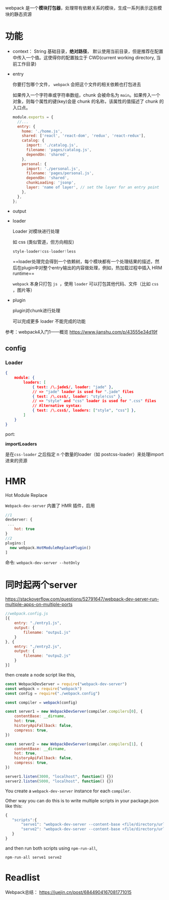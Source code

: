 webpack 是一个**模块打包器**，处理带有依赖关系的模块，生成一系列表示这些模块的静态资源







# 功能

- context： String 基础目录，**绝对路径**， 默认使用当前目录，但是推荐在配置中传入一个值。这使得你的配置独立于 CWD(current working directory, 当前工作目录)

- entry

  你要打包哪个文件， `webpack` 会把这个文件的相关依赖也打包进去

  如果传入一个字符串或字符串数组，chunk 会被命名为 `main`。如果传入一个对象，则每个属性的键(key)会是 chunk 的名称，该属性的值描述了 chunk 的入口点。

  ```js
  module.exports = {
    //...
    entry: {
      home: './home.js',
      shared: ['react', 'react-dom', 'redux', 'react-redux'],
      catalog: {
        import: './catalog.js',
        filename: 'pages/catalog.js',
        dependOn: 'shared',
      },
      personal: {
        import: './personal.js',
        filename: 'pages/personal.js',
        dependOn: 'shared',
        chunkLoading: 'jsonp',
        layer: 'name of layer', // set the layer for an entry point
      },
    },
  };
  ```

- output

- loader

  Loader 对模块进行处理

  如 css (类似管道，但方向相反)

  ```js
  style-loader!css-loader!less
  ```

  ==loader处理完会得到一个依赖树，每个模块都有一个处理结果的描述，然后在plugin中对整个entry输出的内容做处理，例如，热加载过程中插入 HRM runtime==

  `webpack` 本身只打包 `js `，使用 `loader` 可以打包其他代码、文件（比如 `css` ，图片等）

- plugin

  plugin对chunk进行处理

  

  可以完成更多 loader 不能完成的功能

参考：webpack4入门1——概览 <https://www.jianshu.com/p/43555e34d19f>

## config

### Loader

```json
{
    module: {
        loaders: [
            { test: /\.jade$/, loader: "jade" },
            // => "jade" loader is used for ".jade" files
            { test: /\.css$/, loader: "style!css" },
            // => "style" and "css" loader is used for ".css" files
            // Alternative syntax:
            { test: /\.css$/, loaders: ["style", "css"] },
        ]
    }
}
```



port:



**importLoaders**

是在`css-loader` 之后指定 n 个数量的loader（如 postcss-loader）来处理import进来的资源



# HMR

Hot Module Replace



`Webpack-dev-server` 内置了 HMR 插件，启用



```javascript
//1
devServer: {
 ...
    hot: true
}
//2
plugins:[
  new webpack.HotModuleReplacePlugin()
]
```

命令: `webpack-dev-server --hotOnly`





# 同时起两个server

https://stackoverflow.com/questions/52791647/webpack-dev-server-run-multiple-apps-on-multiple-ports

```js
//webpack.config.js
[{
    entry: "./entry1.js",
    output: {
        filename: "outpu1.js"
    }
}, {
    entry: "./entry2.js",
    output: {
        filename: "outpu2.js"
    }
}]
```

then create a node script like this,

```js
const WebpackDevServer = require("webpack-dev-server")
const webpack = require("webpack")
const config = require("./webpack.config")

const compiler = webpack(config)

const server1 = new WebpackDevServer(compiler.compilers[0], {
    contentBase: __dirname,
    hot: true,
    historyApiFallback: false,
    compress: true,
})

const server2 = new WebpackDevServer(compiler.compilers[1], {
    contentBase: __dirname,
    hot: true,
    historyApiFallback: false,
    compress: true,
})

server1.listen(3000, "localhost", function() {})
server2.listen(5000, "localhost", function() {})
```

You create a `webpack-dev-server` instance for each `compiler`.

Other way you can do this is to write multiple scripts in your package.json like this:

```js
{
   "scripts":{
       "serve1": "webpack-dev-server --content-base <file/directory/url/port> --port 3000",
       "serve2": "webpack-dev-server --content-base <file/directory/url/port> --port 5000"
   }
}
```

and then run both scripts using `npm-run-all`,

```js
npm-run-all serve1 serve2
```







# Readlist

Webpack总结： https://juejin.cn/post/6844904167081771015





